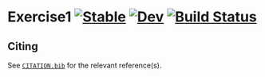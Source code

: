 # Exercise1 [![Stable](https://img.shields.io/badge/docs-stable-blue.svg)](https://schrimpf.github.io/Exercise1.jl/stable) [![Dev](https://img.shields.io/badge/docs-dev-blue.svg)](https://schrimpf.github.io/Exercise1.jl/dev) [![Build Status](https://github.com/schrimpf/Exercise1.jl/actions/workflows/CI.yml/badge.svg?branch=main)](https://github.com/schrimpf/Exercise1.jl/actions/workflows/CI.yml?query=branch%3Amain)

## Citing

See [`CITATION.bib`](CITATION.bib) for the relevant reference(s).
